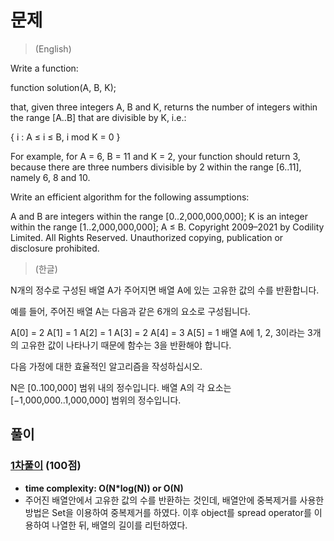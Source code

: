 # 문제
> (English)

Write a function:

function solution(A, B, K);

that, given three integers A, B and K, returns the number of integers within the range [A..B] that are divisible by K, i.e.:

{ i : A ≤ i ≤ B, i mod K = 0 }

For example, for A = 6, B = 11 and K = 2, your function should return 3, because there are three numbers divisible by 2 within the range [6..11], namely 6, 8 and 10.

Write an efficient algorithm for the following assumptions:

A and B are integers within the range [0..2,000,000,000];
K is an integer within the range [1..2,000,000,000];
A ≤ B.
Copyright 2009–2021 by Codility Limited. All Rights Reserved. Unauthorized copying, publication or disclosure prohibited.

> (한글)

N개의 정수로 구성된 배열 A가 주어지면 배열 A에 있는 고유한 값의 수를 반환합니다.

예를 들어, 주어진 배열 A는 다음과 같은 6개의 요소로 구성됩니다.

 A[0] = 2 A[1] = 1 A[2] = 1
 A[3] = 2 A[4] = 3 A[5] = 1
배열 A에 1, 2, 3이라는 3개의 고유한 값이 나타나기 때문에 함수는 3을 반환해야 합니다.

다음 가정에 대한 효율적인 알고리즘을 작성하십시오.

N은 [0..100,000] 범위 내의 정수입니다.
배열 A의 각 요소는 [−1,000,000..1,000,000] 범위의 정수입니다.

## 풀이
### [1차풀이](https://app.codility.com/demo/results/trainingF2DZZA-PAE/) (100점)
- **time complexity: O(N*log(N)) or O(N)** 
- 주어진 배열안에서 고유한 값의 수를 반환하는 것인데, 배열안에 중복제거를 사용한 방법은 Set을 이용하여 중복제거를 하였다. 이후 object를 spread operator를 이용하여 나열한 뒤, 배열의 길이를 리턴하였다.